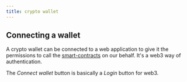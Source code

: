 ```yaml
---
title: crypto wallet
---
```


## Connecting a wallet

A crypto wallet can be connected to a web application to give it the permissions to call the [smart-contracts](/knowledge/Web3/smart-contracts.md) on our behalf. It's a web3 way of authentication.

The _Connect wallet_ button is basically a _Login_ button for web3.
